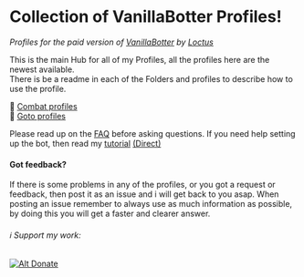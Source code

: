 # Collection of VanillaBotter Profiles!
_Profiles for the paid version of [VanillaBotter](http://vanillabotter.com/) by [Loctus](http://www.vanillabotter.com/forum/memberlist.php?mode=viewprofile&u=3139)_

This is the main Hub for all of my Profiles, all the profiles here are the newest available.  
There is be a readme in each of the Folders and profiles to describe how to use the profile.  

:open_file_folder: [Combat profiles](Combat-Profiles)  
:open_file_folder: [Goto profiles](Goto-Profiles)  

Please read up on the [FAQ](https://github.com/LoctusBin/Collection-of-Profiles/wiki/FAQ) before asking questions.
If you need help setting up the bot, then read my [tutorial](http://adf.ly/1RpapV) [(Direct)](http://vanillabotter.com/forum/viewtopic.php?f=7&t=1727)
  
  
#### Got feedback?  
If there is some problems in any of the profiles, or you got a request or feedback, then post it as an issue and i will get back to you asap.
When posting an issue remember to always use as much information as possible, by doing this you will get a faster and clearer answer.


###### :information_source: Support my work:  
[![Alt Donate](https://www.paypalobjects.com/en_US/NO/i/btn/btn_donateCC_LG.gif)](https://www.paypal.com/cgi-bin/webscr?cmd=_s-xclick&hosted_button_id=C45BTNE276SME)
